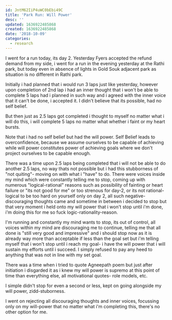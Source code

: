 ```yaml
---
id: JntM62IiP4uWC0bEbi49C
title: 'Park Run: Will Power'
desc: ''
updated: 1636922485868
created: 1636922485868
date: '2018-10-09'
categories:
  - research
---
```


I went for a run today, its day 2. Yesterday Fyers accepted the refund demand from my side, i went for a run in the evening yesterday at the Rathi park, but today even in absence of lights in Gold Souk adjacent park as situation is no different in Rathi park.

Initially i had planned that i would run 3 laps just like yesterday, however upon completion of 2nd lap i had an inner thought that i won't be able to complete 5 laps had i planned in such way and i agreed with the inner voice that it can't be done, i accepted it. I didn't believe that its possible, had no self belief.

But then just as 2.5 laps got completed i thought to myself no matter what i will do this, i will complete 5 laps no matter what whether i faint or my heart bursts.

Note that i had no self belief but had the will power. Self Belief leads to overconfidence, because we assume ourselves to be capable of achieving while will power constitutes power of achieving goals where we don't project ourselves to be capable enough.

There was a time upon 2.5 laps being completed that i will not be able to do another 2.5 laps, no way thats not possible but i had this stubborness of "not quiting"- moving on with what i "have" to do. There were voices inside my mind which were constantly telling me to stop, coming up with numerous "logical-rational" reasons such as possibility of fainting or heart failure or "its not good for me" or too strenous for day-2, or its not rational-logical to be too hard on yourself only on day 2, all such negative- discouraging thoughts came and sometime in between i decided to stop but that very moment i held onto my will power that i won't stop until i'm done, i'm doing this for me so fuck logic-rationality-reason.

I'm running and constantly my mind wants to stop, its out of control, all voices within my mind are discouraging me to continue, telling me that all done is "still very good and impressive" and i should stop now as it is already way more than acceptable if less than the goal set but i'm telling myself that i won't stop until i reach my goal- i have the will power that i will sustain my efforts until i succeed. I simply refused to pay any heed to anything that was not in line with my set goal.

There was a time when i tried to quote Agneepath poem but just after initiation i disgarded it as i knew my will power is supremo at this point of time than everything else, all motivational quotes- role models, etc.

I simple didn't stop for even a second or less, kept on going alongside my will power, zidd-stuborness.

I went on rejecting all discouraging thoughts and inner voices, focussing only on my will-power that no matter what i'm completing this, there's no other option for me.
